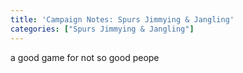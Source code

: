 ```yaml
---
title: 'Campaign Notes: Spurs Jimmying & Jangling'
categories: ["Spurs Jimmying & Jangling"]
---
```


a good game for not so good peope
